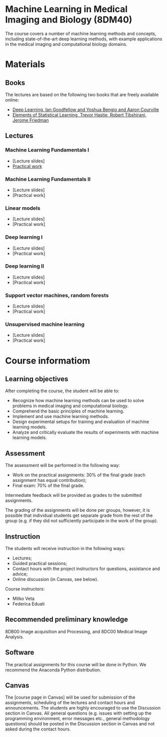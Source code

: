# Machine Learning in Medical Imaging and Biology (8DM40)
The course covers a number of machine learning methods and concepts, including state-of-the-art deep learning methods, with example applications in the medical imaging and computational biology domains.

# Materials

## Books
The lectures are based on the following two books that are freely available online:

* [Deep Learning, Ian Goodfellow and Yoshua Bengio and Aaron Courville](https://www.deeplearningbook.org/)
* [Elements of Statistical Learning, Trevor Hastie, Robert Tibshirani, Jerome Friedman](https://web.stanford.edu/~hastie/ElemStatLearn/)

## Lectures

### Machine Learning Fundamentals I
* [Lecture slides]
* [Practical work](practicals/week_1.ipynb)

### Machine Learning Fundamentals II
* [Lecture slides]
* [Practical work]

### Linear models
* [Lecture slides]
* [Practical work]

### Deep learning I
* [Lecture slides]
* [Practical work]

### Deep learning II
* [Lecture slides]
* [Practical work]

### Support vector machines, random forests
* [Lecture slides]
* [Practical work]

### Unsupervised machine learning
* [Lecture slides]
* [Practical work]

# Course informatiom

## Learning objectives

After completing the course, the student will be able to:
* Recognize how machine learning methods can be used to solve problems in medical imaging and computational biology.
* Comprehend the basic principles of machine learning.
* Implement and use machine learning methods.
* Design experimental setups for training and evaluation of machine learning models.
* Analyze and critically evaluate the results of experiments with machine learning models.

## Assessment

The assessment will be performed in the following way:

* Work on the practical assignments: 30% of the final grade (each assignment has equal contribution);
* Final exam: 70% of the final grade.

Intermediate feedback will be provided as grades to the submitted assignments.

The grading of the assignments will be done per groups, however, it is possible that individual students get separate grade from the rest of the group (e.g. if they did not sufficiently participate in the work of the group).

## Instruction

The students will receive instruction in the following ways:

* Lectures;
* Guided practical sessions;
* Contact hours with the project instructors for questions, assistance and advice;
* Online discussion (in Canvas, see below).

Course instructors:
* Mitko Veta
* Federica Eduati 

## Recommended preliminary knowledge

8DB00 Image acquisition and Processing, and 8DC00 Medical Image Analysis.

## Software

The practical assignments for this course will be done in Python. We recommend the Anaconda Python distribution.

## Canvas

The [course page in Canvas] will be used for submission of the assignments, scheduling of the lectures and contact hours and announcements. The students are highly encouraged to use the Discussion section in Canvas. All general questions (e.g. issues with setting up the programming environment, error messages etc., general methodology questions) should be posted in the Discussion section in Canvas and not asked during the contact hours.

